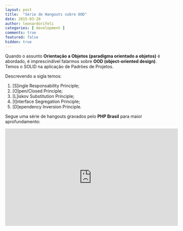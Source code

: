 ```yaml
---
layout: post
title:  "Série de Hangouts sobre OOD"
date: 2015-03-20
author: leonardorifeli
categories: [ development ]
comments: true
featured: false
hidden: true
---
```


Quando o assunto **Orientação a Objetos (paradigma orientado a objetos)** é abordado, é imprescindível falarmos sobre **OOD (object-oriented design)**. Temos o SOLID na aplicação de Padrões de Projetos.

Descrevendo a sigla temos:

1. [S]ingle Responsability Principle;
2. [O]pen/Closed Principle;
3. [L]iskov Substitution Principle;
4. [I]nterface Segregation Principle;
5. [D]ependency Inversion Principle.

Segue uma série de hangouts gravados pelo **PHP Brasil** para maior aprofundamento:

<iframe width="560" height="315" src="https://www.youtube.com/embed/ea6d1Pf8bOE?list=PLRX4OtWY_G7N518US48x-EZxXt6h0pr3V" frameborder="0" allowfullscreen></iframe>
